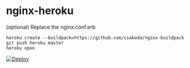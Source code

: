 # nginx-heroku

(optional) Replace the nginx.conf.erb

```
heroku create --buildpack=https://github.com/csakoda/nginx-buildpack
git push heroku master
heroku open
```

[![Deploy](https://www.herokucdn.com/deploy/button.png)](https://heroku.com/deploy?template=https://github.com/csakoda/nginx-heroku)

